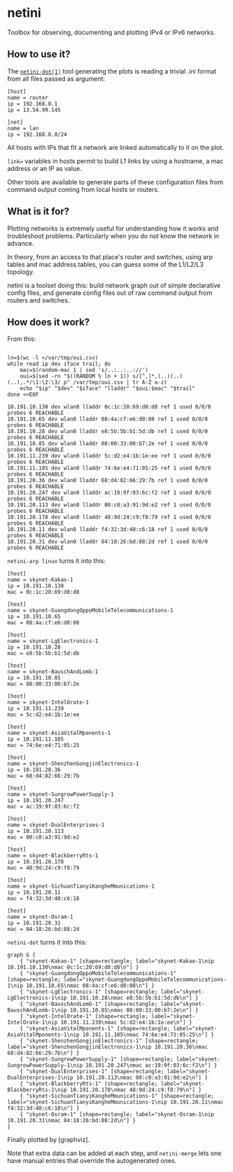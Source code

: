 netini
======
Toolbox for observing, documenting and plotting IPv4 or IPv6 networks.

How to use it?
--------------
The [`netini-dot(1)`](/man/netini-dot.1/) tool generating the plots is reading a
trivial .ini format from all files passed as argument:

```
[host]
name = router
ip = 192.168.0.1
ip = 13.54.99.145

[net]
name = lan
ip = 192.168.0.0/24
```

All hosts with IPs that fit a network are linked automatically to it on the plot.

`link=` variables in hosts permit to build L1 links by using a hostname, a mac
address or an IP as value.

Other tools are available to generate parts of these configuration files from
command output coming from local hosts or routers.

What is it for?
---------------
Plotting networks is extremely useful for understanding how it works and
troubleshoot problems. Particularly when you do not know the network in advance.

In theory, from an access to that place's router and switches, using arp tables
and mac address tables, you can guess some of the L1/L2/L3 topology.

netini is a toolset doing this: build network graph out of simple declarative
config files, and generate config files out of raw command output from routers
and switches.

How does it work?
-----------------
From this:

```

ln=$(wc -l </var/tmp/oui.csv)
while read ip dev iface trail; do
	mac=$(random-mac 1 | sed 's/..:..:..://')
	oui=$(sed -rn "$((RANDOM % ln + 1)) s/[^,]*,(..)(..)(..),.*/\1:\2:\3/ p" /var/tmp/oui.csv | tr A-Z a-z)
	echo "$ip" "$dev" "$iface" "lladdr" "$oui:$mac" "$trail"
done <<EOF

10.191.10.130 dev wlan0 lladdr 0c:1c:20:69:d8:d8 ref 1 used 0/0/0 probes 6 REACHABLE
10.191.10.65 dev wlan0 lladdr 08:4a:cf:e6:d0:08 ref 1 used 0/0/0 probes 6 REACHABLE
10.191.10.28 dev wlan0 lladdr e8:5b:5b:b1:5d:db ref 1 used 0/0/0 probes 6 REACHABLE
10.191.10.85 dev wlan0 lladdr 08:00:33:00:b7:2e ref 1 used 0/0/0 probes 6 REACHABLE
10.191.11.239 dev wlan0 lladdr 5c:d2:e4:1b:1e:ee ref 1 used 0/0/0 probes 6 REACHABLE
10.191.11.105 dev wlan0 lladdr 74:6e:e4:71:05:25 ref 1 used 0/0/0 probes 6 REACHABLE
10.191.20.36 dev wlan0 lladdr 68:d4:82:66:29:7b ref 1 used 0/0/0 probes 6 REACHABLE
10.191.20.247 dev wlan0 lladdr ac:19:9f:03:6c:f2 ref 1 used 0/0/0 probes 6 REACHABLE
10.191.20.113 dev wlan0 lladdr 00:c0:a3:91:9d:e2 ref 1 used 0/0/0 probes 6 REACHABLE
10.191.20.178 dev wlan0 lladdr 48:9d:24:c9:f8:79 ref 1 used 0/0/0 probes 6 REACHABLE
10.191.20.11 dev wlan0 lladdr f4:32:3d:40:c6:18 ref 1 used 0/0/0 probes 6 REACHABLE
10.191.20.31 dev wlan0 lladdr 84:18:26:bd:88:2d ref 1 used 0/0/0 probes 6 REACHABLE

```

`netini-arp linux` turns it into this:

```
[host]
name = skynet-Kakao-1
ip = 10.191.10.130
mac = 0c:1c:20:69:d8:d8

[host]
name = skynet-GuangdongOppoMobileTelecommunications-1
ip = 10.191.10.65
mac = 08:4a:cf:e6:d0:08

[host]
name = skynet-LgElectronics-1
ip = 10.191.10.28
mac = e8:5b:5b:b1:5d:db

[host]
name = skynet-BauschAndLomb-1
ip = 10.191.10.85
mac = 08:00:33:00:b7:2e

[host]
name = skynet-IntelOrate-1
ip = 10.191.11.239
mac = 5c:d2:e4:1b:1e:ee

[host]
name = skynet-AsiaVitalMponents-1
ip = 10.191.11.105
mac = 74:6e:e4:71:05:25

[host]
name = skynet-ShenzhenGongjinElectronics-1
ip = 10.191.20.36
mac = 68:d4:82:66:29:7b

[host]
name = skynet-SungrowPowerSupply-1
ip = 10.191.20.247
mac = ac:19:9f:03:6c:f2

[host]
name = skynet-DualEnterprises-1
ip = 10.191.20.113
mac = 00:c0:a3:91:9d:e2

[host]
name = skynet-BlackberryRts-1
ip = 10.191.20.178
mac = 48:9d:24:c9:f8:79

[host]
name = skynet-SichuanTianyiKangheMmunications-1
ip = 10.191.20.11
mac = f4:32:3d:40:c6:18

[host]
name = skynet-Osram-1
ip = 10.191.20.31
mac = 84:18:26:bd:88:2d
```

`netini-dot` turns it into this:

```
graph G {
	{ "skynet-Kakao-1" [shape=rectangle; label="skynet-Kakao-1\nip 10.191.10.130\nmac 0c:1c:20:69:d8:d8\n"] }
	{ "skynet-GuangdongOppoMobileTelecommunications-1" [shape=rectangle; label="skynet-GuangdongOppoMobileTelecommunications-1\nip 10.191.10.65\nmac 08:4a:cf:e6:d0:08\n"] }
	{ "skynet-LgElectronics-1" [shape=rectangle; label="skynet-LgElectronics-1\nip 10.191.10.28\nmac e8:5b:5b:b1:5d:db\n"] }
	{ "skynet-BauschAndLomb-1" [shape=rectangle; label="skynet-BauschAndLomb-1\nip 10.191.10.85\nmac 08:00:33:00:b7:2e\n"] }
	{ "skynet-IntelOrate-1" [shape=rectangle; label="skynet-IntelOrate-1\nip 10.191.11.239\nmac 5c:d2:e4:1b:1e:ee\n"] }
	{ "skynet-AsiaVitalMponents-1" [shape=rectangle; label="skynet-AsiaVitalMponents-1\nip 10.191.11.105\nmac 74:6e:e4:71:05:25\n"] }
	{ "skynet-ShenzhenGongjinElectronics-1" [shape=rectangle; label="skynet-ShenzhenGongjinElectronics-1\nip 10.191.20.36\nmac 68:d4:82:66:29:7b\n"] }
	{ "skynet-SungrowPowerSupply-1" [shape=rectangle; label="skynet-SungrowPowerSupply-1\nip 10.191.20.247\nmac ac:19:9f:03:6c:f2\n"] }
	{ "skynet-DualEnterprises-1" [shape=rectangle; label="skynet-DualEnterprises-1\nip 10.191.20.113\nmac 00:c0:a3:91:9d:e2\n"] }
	{ "skynet-BlackberryRts-1" [shape=rectangle; label="skynet-BlackberryRts-1\nip 10.191.20.178\nmac 48:9d:24:c9:f8:79\n"] }
	{ "skynet-SichuanTianyiKangheMmunications-1" [shape=rectangle; label="skynet-SichuanTianyiKangheMmunications-1\nip 10.191.20.11\nmac f4:32:3d:40:c6:18\n"] }
	{ "skynet-Osram-1" [shape=rectangle; label="skynet-Osram-1\nip 10.191.20.31\nmac 84:18:26:bd:88:2d\n"] }
}
```

Finally plotted by [graphviz].

Note that extra data can be added at each step, and `netini-merge` lets one 
have manual entries that override the autogenerated ones.
